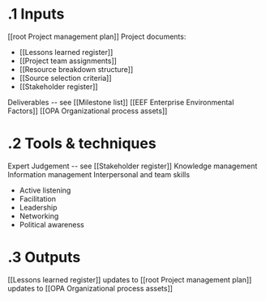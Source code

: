# .1 Inputs
[[root Project management plan]]
Project documents:
* [[Lessons learned register]]
* [[Project team assignments]]
* [[Resource breakdown structure]]
* [[Source selection criteria]]
* [[Stakeholder register]]

Deliverables -- see [[Milestone list]]
[[EEF Enterprise Environmental Factors]]
[[OPA Organizational process assets]]

# .2 Tools & techniques
Expert Judgement -- see [[Stakeholder register]]
Knowledge management
Information management
Interpersonal and team skills
* Active listening
* Facilitation
* Leadership
* Networking
* Political awareness
# .3 Outputs
[[Lessons learned register]]
updates to [[root Project management plan]]
updates to [[OPA Organizational process assets]]

